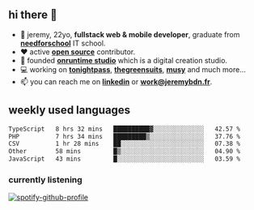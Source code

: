 ## hi there 👋

- 👦 jeremy,  22yo, **fullstack web & mobile developer**, graduate from **[needforschool](https://www.needfor-school.com/)** IT school.
- ❤️ active **[open source](https://github.com/jerembdn)** contributor.
- 🧠 founded **[onruntime studio](https://github.com/onruntime)** which is a digital creation studio.
- 💻 working on **[tonightpass](https://tonightpass.com)**, **[thegreensuits](https://thegreensuits.fr)**, **[musy](https://github.com/musyapp)** and much more...
- 📫 you can reach me on **[linkedin](https://www.linkedin.com/in/jeremybdn/)** or **[work@jeremybdn.fr](mailto:work@jeremybdn.fr)**.

## weekly used languages

<!--START_SECTION:waka-->

```txt
TypeScript   8 hrs 32 mins   ██████████▓░░░░░░░░░░░░░░   42.57 %
PHP          7 hrs 34 mins   █████████▒░░░░░░░░░░░░░░░   37.76 %
CSV          1 hr 28 mins    ██░░░░░░░░░░░░░░░░░░░░░░░   07.38 %
Other        58 mins         █▒░░░░░░░░░░░░░░░░░░░░░░░   04.90 %
JavaScript   43 mins         █░░░░░░░░░░░░░░░░░░░░░░░░   03.59 %
```

<!--END_SECTION:waka-->

### currently listening
[![spotify-github-profile](https://spotify-github-profile.vercel.app/api/view?uid=31ugdvkonmhxzbnkai2r7ue2empe&cover_image=true&theme=natemoo-re&show_offline=false&background_color=121212&bar_color=3356d7&bar_color_cover=false)](https://open.spotify.com/user/31225jnpumbhbpldcz2wjg24aymi)
